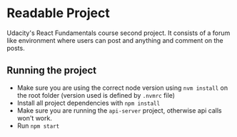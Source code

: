 # Readable Project

Udacity's React Fundamentals course second project. It consists of a forum like environment where users can post and anything and comment on the posts.

## Running the project

- Make sure you are using the correct node version using `nvm install` on the root folder (version used is defined by `.nvmrc` file)
- Install all project dependencies with `npm install`
- Make sure you are running the `api-server` project, otherwise api calls won't work.
- Run `npm start`